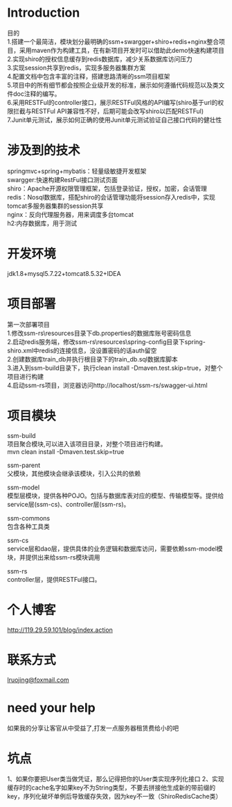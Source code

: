Introduction
====
目的<br/>
1.搭建一个最简洁，模块划分最明确的ssm+swargger+shiro+redis+nginx整合项目，采用maven作为构建工具，在有新项目开发时可以借助此demo快速构建项目<br/>
2.实现shiro的授权信息缓存到redis数据库，减少关系数据库访问压力<br/>
3.实现session共享到redis，实现多服务器集群方案<br/>
4.配置文档中包含丰富的注释，搭建思路清晰的ssm项目框架<br/>
5.项目中的所有细节都会按照企业级开发的标准，展示如何遵循代码规范以及类文件doc注释的编写。<br/>
6.采用RESTFul的controller接口，展示RESTFul风格的API编写(shiro基于url的权限拦截与RESTFul API兼容性不好，后期可能会改写shiro以匹配RESTFul)<br/>
7.Junit单元测试，展示如何正确的使用Junit单元测试验证自己接口代码的健壮性<br/>

涉及到的技术
====
springmvc+spring+mybatis：轻量级敏捷开发框架<br/>
swargger:快速构建RestFul接口测试页面<br/>
shiro：Apache开源权限管理框架，包括登录验证，授权，加密，会话管理<br/>
redis：Nosql数据库，搭配shiro的会话管理功能将session存入redis中，实现tomcat多服务器集群的session共享<br/>
nginx：反向代理服务器，用来调度多台tomcat<br/>
h2:内存数据库，用于测试<br/>

开发环境
====
jdk1.8+mysql5.7.22+tomcat8.5.32+IDEA<br/>

项目部署
====
第一次部署项目<br/>
1.修改ssm-rs\resources目录下db.properties的数据库账号密码信息<br/>
2.启动redis服务端，修改ssm-rs\resources\spring-config目录下spring-shiro.xml中redis的连接信息，没设置密码的话auth留空<br/>
2.创建数据库train_db并执行根目录下的train_db.sql数据库脚本<br/>
3.进入到ssm-build目录下，执行clean install -Dmaven.test.skip=true，对整个项目进行构建<br/> 
4.启动ssm-rs项目，浏览器访问http://localhost/ssm-rs/swagger-ui.html<br/>

项目模块
====
ssm-build <br/>
项目聚合模块,可以进入该项目目录，对整个项目进行构建。<br/>
mvn clean install -Dmaven.test.skip=true <br/>

ssm-parent<br/>
父模块，其他模块会继承该模块，引入公共的依赖<br/>

ssm-model<br/>
模型层模块，提供各种POJO。包括与数据库表对应的模型、传输模型等。提供给service层(ssm-cs)、controller层(ssm-rs)。<br/>

ssm-commons<br/>
包含各种工具类<br/>

ssm-cs<br/>
service层和dao层，提供具体的业务逻辑和数据库访问，需要依赖ssm-model模块，并提供出来给ssm-rs模块调用<br/>

ssm-rs<br/>
controller层，提供RESTFul接口。<br/>

个人博客
====
http://119.29.59.101/blog/index.action<br/>

联系方式
====
lruojing@foxmail.com<br/>

need your help
====
如果我的分享让客官从中受益了,打发一点服务器租赁费给小的吧<br/>

坑点
========
1、如果你要把User类当做凭证，那么记得把你的User类实现序列化接口
2、实现缓存时的cache名字如果key不为String类型，不要去拼接他生成新的带前缀的key，序列化破坏单例后导致缓存失效，因为key不一致（ShiroRedisCache类）
